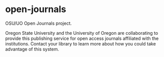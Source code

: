 # open-journals
OSU/UO Open Journals project.

Oregon State University and the University of Oregon are collaborating to provide this publishing service for open access journals affiliated with the institutions. Contact your library to learn more about how you could take advantage of this system.
